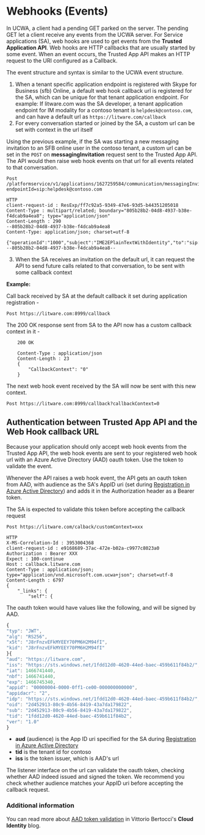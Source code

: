 # Webhooks (Events)

In UCWA, a client had a pending GET parked on the server. The pending GET let a client receive any events from the UCWA server.
For Service applications (SA), web hooks are used to get events from the **Trusted Application API**.  Web hooks are HTTP callbacks that are usually started by some event.  When an event occurs, the Trusted App API makes an HTTP request to the URI configured as a Callback.
 
The event structure and syntax is similar to the UCWA event structure.
 
1. When a tenant specific application endpoint is registered with Skype for Business (sfb) Online, a default web hook callback url is registered for the SA, which can be unique for that tenant application endpoint.
  For example:
  If litware.com was the SA developer, a tenant application endpoint for IM modality for a contoso tenant is `helpdesk@contoso.com`, and can have a default url as `https://litware.com/callback`
2. For every conversation started or joined by the SA, a custom url can be set with context in the url itself
 
Using the previous example, if the SA was starting a new messaging invitation to an SFB online user in the contoso tenant, a custom url can be set in the `POST` on **messagingInvitation** request sent to the Trusted App API.
The API would then raise web hook events on that url for all events related to that conversation.
 
```
Post /platformservice/v1/applications/1627259584/communication/messagingInvitations?endpointId=sip:helpdesk@contoso.com

HTTP
client-request-id : ResExp/ff7c92a5-9349-47e6-93d5-b44351205018
Content-Type : multipart/related; boundary="805b28b2-04d8-4937-b38e-f4dcab9a4ea8"; type="application/json"
Content-Length : 290
--805b28b2-04d8-4937-b38e-f4dcab9a4ea8
Content-Type: application/json; charset=utf-8
 
{"operationId":"1000","subject":"IME2EPlainTextWithIdentity","to":"sip:UcapE2EUser1@contoso.com","callbackUrl":"https://litware.com/calback/customContext=xxx"}
--805b28b2-04d8-4937-b38e-f4dcab9a4ea8--
```
 
3. When the SA receives an invitation on the default url, it can request the API to send future calls related to that conversation, to be sent with some callback context
 
**Example:**
 
Call back received by SA at the default callback it set during application registration -
 
`Post https://litware.com:8999/callback`

The 200 OK response sent from SA to the API now has a custom callback context in it -

```HTTP
    200 OK
 
    Content-Type : application/json
    Content-Length : 23
    {
        "CallbackContext": "0"
    }
```
 
The next web hook event received by the SA will now be sent with this new context.
 
`Post https://litware.com:8999/callback?callbackContext=0`
 


## Authentication between Trusted App API and the Web Hook callback URL
 
Because your application should only accept web hook events from the Trusted App API, the web hook events are sent to your registered web hook url with an Azure Active Directory (AAD) oauth token. Use the token to validate the event.
 
Whenever the API raises a web hook event, the API gets an oauth token from AAD, with audience as the SA's AppID uri (set during [Registration in Azure Active Directory](onenote:#Registration%20in%20Azure%20Active%20Directory&section-id={309DC58E-4D90-43ED-B73E-6F306CD5675C}&page-id={14E37764-23D4-40F7-9821-A4CD5EE59904}&end&base-path=https://microsoft.sharepoint.com/teams/skypedevex/SiteAssets/Skype%20DevEx%20Notebook/Platform%20Service/Skype%20For%20Business%20Platform%20Onboarding.one)) and adds it in the Authorization header as a Bearer token.
 
The SA is expected to validate this token before accepting the callback request
 
 
```
Post https://litware.com/calback/customContext=xxx
 
HTTP
X-MS-Correlation-Id : 3953004368
client-request-id : e9168689-37ac-472e-b02a-c9977c8023a0
Authorization : Bearer XXX
Expect : 100-continue
Host : callback.litware.com
Content-Type : application/json; type="application/vnd.microsoft.com.ucwa+json"; charset=utf-8
Content-Length : 6797
{
    "_links": {
        "self": {
```
 
The oauth token would have values like the following, and will be signed by AAD.

```JavaScript
{
"typ": "JWT",
"alg": "RS256",
"x5t": "J8rFnzvEFkMYEEY70PM6H2M94fI",
"kid": "J8rFnzvEFkMYEEY70PM6H2M94fI"
}{
"aud": "https://litware.com",
"iss": "https://sts.windows.net/1fdd12d0-4620-44ed-baec-459b611f84b2/",
"iat": 1466741440,
"nbf": 1466741440,
"exp": 1466745340,
"appid": "00000004-0000-0ff1-ce00-000000000000",
"appidacr": "2",
"idp": "https://sts.windows.net/1fdd12d0-4620-44ed-baec-459b611f84b2/",
"oid": "2d452913-80c9-4b56-8419-43a7da179822",
"sub": "2d452913-80c9-4b56-8419-43a7da179822",
"tid": "1fdd12d0-4620-44ed-baec-459b611f84b2",
"ver": "1.0"
}
```

 
* **aud** (audience) is the App ID uri specified for the SA during [Registration in Azure Active Directory](onenote:#Registration%20in%20Azure%20Active%20Directory&section-id={309DC58E-4D90-43ED-B73E-6F306CD5675C}&page-id={14E37764-23D4-40F7-9821-A4CD5EE59904}&end&base-path=https://microsoft.sharepoint.com/teams/skypedevex/SiteAssets/Skype%20DevEx%20Notebook/Platform%20Service/Skype%20For%20Business%20Platform%20Onboarding.one)
* **tid** is the tenant id for contoso
* **iss** is the token issuer, which is AAD's url
 
The listener interface on the url can validate the oauth token, checking whether AAD indeed issued and signed the token. We recommend you check whether audience matches your AppID uri before accepting the callback request.
 
### Additional information

You can read more about [AAD token validation](http://www.cloudidentity.com/blog/2014/03/03/principles-of-token-validation/) in Vittorio Bertocci's **Cloud Identity** blog.
